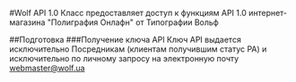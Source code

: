 #Wolf API 1.0
Класс предоставляет доступ к функциям API 1.0 интернет-магазина "Полиграфия Онлафн" от Типографии Вольф

##Подготовка
###Получение ключа API
Ключ API выдается исключительно Посредникам (клиентам получившим статус РА) и исключительно по личному запросу на электронную почту webmaster@wolf.ua
